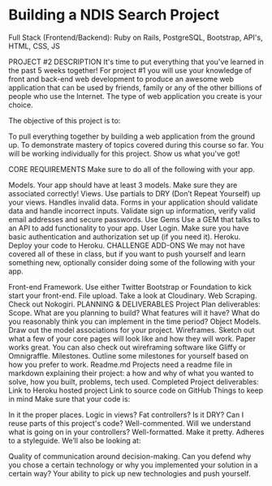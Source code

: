 # Building a NDIS Search Project
Full Stack (Frontend/Backend): Ruby on Rails, PostgreSQL, Bootstrap, API's, HTML, CSS, JS

PROJECT #2 DESCRIPTION
It's time to put everything that you've learned in the past 5 weeks together! For project #1 you will use your knowledge of front and back-end web development to produce an awesome web application that can be used by friends, family or any of the other billions of people who use the Internet. The type of web application you create is your choice.

The objective of this project is to:

To pull everything together by building a web application from the ground up.
To demonstrate mastery of topics covered during this course so far.
You will be working individually for this project. Show us what you've got!

CORE REQUIREMENTS
Make sure to do all of the following with your app.

Models. Your app should have at least 3 models. Make sure they are associated correctly!
Views. Use partials to DRY (Don’t Repeat Yourself) up your views.
Handles invalid data. Forms in your application should validate data and handle incorrect inputs. Validate sign up information, verify valid email addresses and secure passwords.
Use Gems Use a GEM that talks to an API to add functionality to your app.
User Login. Make sure you have basic authentication and authorization set up (if you need it).
Heroku. Deploy your code to Heroku.
CHALLENGE ADD-ONS
We may not have covered all of these in class, but if you want to push yourself and learn something new, optionally consider doing some of the following with your app.

Front-end Framework. Use either Twitter Bootstrap or Foundation to kick start your front-end.
File upload. Take a look at Cloudinary.
Web Scraping. Check out Nokogiri.
PLANNING & DELIVERABLES
Project Plan deliverables:
Scope. What are you planning to build? What features will it have? What do you reasonably think you can implement in the time period?
Object Models. Draw out the model associations for your project.
Wireframes. Sketch out what a few of your core pages will look like and how they will work. Paper works great. You can also check out wireframing software like Gliffy or Omnigraffle.
Milestones. Outline some milestones for yourself based on how you prefer to work.
Readme.md Projects need a readme file in markdown explaining their project: a how and why of what you wanted to solve, how you built, problems, tech used.
Completed Project deliverables:
Link to Heroku hosted project
Link to source code on GitHub
Things to keep in mind
Make sure that your code is:

In it the proper places. Logic in views? Fat controllers?
Is it DRY? Can I reuse parts of this project's code?
Well-commented. Will we understand what is going on in your controllers?
Well-formatted. Make it pretty.
Adheres to a styleguide.
We’ll also be looking at:

Quality of communication around decision-making. Can you defend why you chose a certain technology or why you implemented your solution in a certain way?
Your ability to pick up new technologies and push yourself.